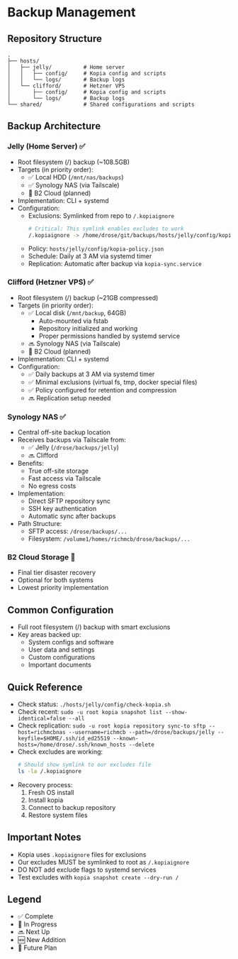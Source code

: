# Backup Management

## Repository Structure
```
.
├── hosts/
│   ├── jelly/          # Home server
│   │   ├── config/     # Kopia config and scripts
│   │   └── logs/       # Backup logs
│   └── clifford/       # Hetzner VPS
│       ├── config/     # Kopia config and scripts
│       └── logs/       # Backup logs
└── shared/             # Shared configurations and scripts
```

## Backup Architecture

### Jelly (Home Server) ✅
- Root filesystem (/) backup (~108.5GB)
- Targets (in priority order):
  - ✅ Local HDD (`/mnt/nas/backups`)
  - ✅ Synology NAS (via Tailscale)
  - 📅 B2 Cloud (planned)
- Implementation: CLI + systemd
- Configuration:
  - Exclusions: Symlinked from repo to `/.kopiaignore`
    ```bash
    # Critical: This symlink enables excludes to work
    /.kopiaignore -> /home/drose/git/backups/hosts/jelly/config/kopia-excludes.txt
    ```
  - Policy: `hosts/jelly/config/kopia-policy.json`
  - Schedule: Daily at 3 AM via systemd timer
  - Replication: Automatic after backup via `kopia-sync.service`

### Clifford (Hetzner VPS) ✅
- Root filesystem (/) backup (~21GB compressed)
- Targets (in priority order):
  - ✅ Local disk (`/mnt/backup`, 64GB)
    - Auto-mounted via fstab
    - Repository initialized and working
    - Proper permissions handled by systemd service
  - 🔜 Synology NAS (via Tailscale)
  - 📅 B2 Cloud (planned)
- Implementation: CLI + systemd
- Configuration:
  - ✅ Daily backups at 3 AM via systemd timer
  - ✅ Minimal exclusions (virtual fs, tmp, docker special files)
  - ✅ Policy configured for retention and compression
  - 🔜 Replication setup needed

### Synology NAS ✅
- Central off-site backup location
- Receives backups via Tailscale from:
  - ✅ Jelly (`/drose/backups/jelly`)
  - 🔜 Clifford
- Benefits:
  - True off-site storage
  - Fast access via Tailscale
  - No egress costs
- Implementation:
  - Direct SFTP repository sync
  - SSH key authentication
  - Automatic sync after backups
- Path Structure:
  - SFTP access: `/drose/backups/...`
  - Filesystem: `/volume1/homes/richmcb/drose/backups/...`

### B2 Cloud Storage 📅
- Final tier disaster recovery
- Optional for both systems
- Lowest priority implementation

## Common Configuration
- Full root filesystem (/) backup with smart exclusions
- Key areas backed up:
  - System configs and software
  - User data and settings
  - Custom configurations
  - Important documents

## Quick Reference
- Check status: `./hosts/jelly/config/check-kopia.sh`
- Check recent: `sudo -u root kopia snapshot list --show-identical=false --all`
- Check replication: `sudo -u root kopia repository sync-to sftp --host=richmcbnas --username=richmcb --path=/drose/backups/jelly --keyfile=$HOME/.ssh/id_ed25519 --known-hosts=/home/drose/.ssh/known_hosts --delete`
- Check excludes are working:
  ```bash
  # Should show symlink to our excludes file
  ls -la /.kopiaignore
  ```
- Recovery process:
  1. Fresh OS install
  2. Install kopia
  3. Connect to backup repository
  4. Restore system files

## Important Notes
- Kopia uses `.kopiaignore` files for exclusions
- Our excludes MUST be symlinked to root as `/.kopiaignore`
- DO NOT add exclude flags to systemd services
- Test excludes with `kopia snapshot create --dry-run /`

## Legend
- ✅ Complete
- 🏃 In Progress
- 🔜 Next Up
- 🆕 New Addition
- 📅 Future Plan
